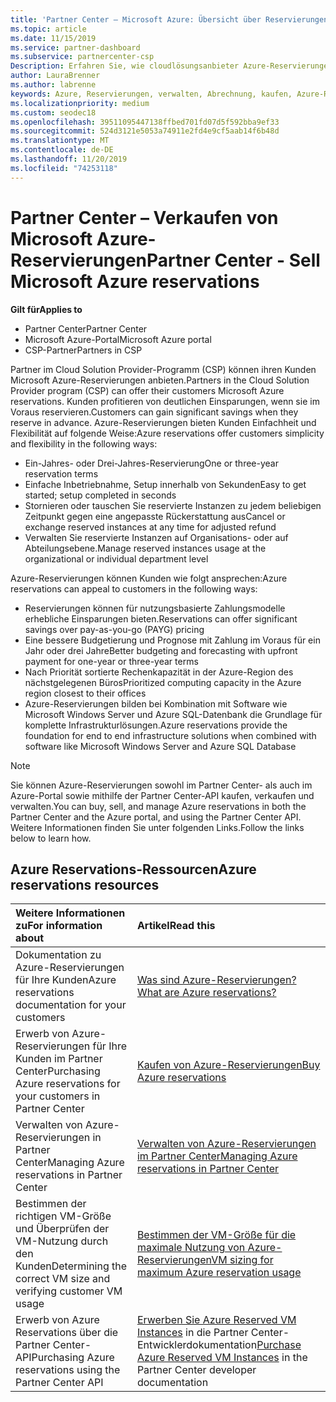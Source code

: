 ```yaml
---
title: 'Partner Center – Microsoft Azure: Übersicht über Reservierungen | Partner Center'
ms.topic: article
ms.date: 11/15/2019
ms.service: partner-dashboard
ms.subservice: partnercenter-csp
Description: Erfahren Sie, wie cloudlösungsanbieter Azure-Reservierungen für Kunden mithilfe von Partner Center, der Azure-Portal oder der Partner Center-API erwerben, verkaufen oder verwalten können.
author: LauraBrenner
ms.author: labrenne
keywords: Azure, Reservierungen, verwalten, Abrechnung, kaufen, Azure-RI, Azure Reserved Instances
ms.localizationpriority: medium
ms.custom: seodec18
ms.openlocfilehash: 39511095447138ffbed701fd07d5f592bba9ef33
ms.sourcegitcommit: 524d3121e5053a74911e2fd4e9cf5aab14f6b48d
ms.translationtype: MT
ms.contentlocale: de-DE
ms.lasthandoff: 11/20/2019
ms.locfileid: "74253118"
---
```

# <a name="partner-center---sell-microsoft-azure-reservations"></a><span data-ttu-id="41930-104">Partner Center – Verkaufen von Microsoft Azure-Reservierungen</span><span class="sxs-lookup"><span data-stu-id="41930-104">Partner Center - Sell Microsoft Azure reservations</span></span>

<!--Maggie, 12/7/18 - Added "Partner Center" to metadata title and H1 title as per Catherine Watson in bug #19868631-->

<span data-ttu-id="41930-105">**Gilt für**</span><span class="sxs-lookup"><span data-stu-id="41930-105">**Applies to**</span></span>

- <span data-ttu-id="41930-106">Partner Center</span><span class="sxs-lookup"><span data-stu-id="41930-106">Partner Center</span></span>
- <span data-ttu-id="41930-107">Microsoft Azure-Portal</span><span class="sxs-lookup"><span data-stu-id="41930-107">Microsoft Azure portal</span></span>
- <span data-ttu-id="41930-108">CSP-Partner</span><span class="sxs-lookup"><span data-stu-id="41930-108">Partners in CSP</span></span>

<span data-ttu-id="41930-109">Partner im Cloud Solution Provider-Programm (CSP) können ihren Kunden Microsoft Azure-Reservierungen anbieten.</span><span class="sxs-lookup"><span data-stu-id="41930-109">Partners in the Cloud Solution Provider program (CSP) can offer their customers Microsoft Azure reservations.</span></span> <span data-ttu-id="41930-110">Kunden profitieren von deutlichen Einsparungen, wenn sie im Voraus reservieren.</span><span class="sxs-lookup"><span data-stu-id="41930-110">Customers can gain significant savings when they reserve in advance.</span></span> <span data-ttu-id="41930-111">Azure-Reservierungen bieten Kunden Einfachheit und Flexibilität auf folgende Weise:</span><span class="sxs-lookup"><span data-stu-id="41930-111">Azure reservations offer customers simplicity and flexibility in the following ways:</span></span>

- <span data-ttu-id="41930-112">Ein-Jahres- oder Drei-Jahres-Reservierung</span><span class="sxs-lookup"><span data-stu-id="41930-112">One or three-year reservation terms</span></span>
- <span data-ttu-id="41930-113">Einfache Inbetriebnahme, Setup innerhalb von Sekunden</span><span class="sxs-lookup"><span data-stu-id="41930-113">Easy to get started; setup completed in seconds</span></span>
- <span data-ttu-id="41930-114">Stornieren oder tauschen Sie reservierte Instanzen zu jedem beliebigen Zeitpunkt gegen eine angepasste Rückerstattung aus</span><span class="sxs-lookup"><span data-stu-id="41930-114">Cancel or exchange reserved instances at any time for adjusted refund</span></span>
- <span data-ttu-id="41930-115">Verwalten Sie reservierte Instanzen auf Organisations- oder auf Abteilungsebene.</span><span class="sxs-lookup"><span data-stu-id="41930-115">Manage reserved instances usage at the organizational or individual department level</span></span> 

<span data-ttu-id="41930-116">Azure-Reservierungen können Kunden wie folgt ansprechen:</span><span class="sxs-lookup"><span data-stu-id="41930-116">Azure reservations can appeal to customers in the following ways:</span></span>

- <span data-ttu-id="41930-117">Reservierungen können für nutzungsbasierte Zahlungsmodelle erhebliche Einsparungen bieten.</span><span class="sxs-lookup"><span data-stu-id="41930-117">Reservations can offer significant savings over pay-as-you-go (PAYG) pricing</span></span>
- <span data-ttu-id="41930-118">Eine bessere Budgetierung und Prognose mit Zahlung im Voraus für ein Jahr oder drei Jahre</span><span class="sxs-lookup"><span data-stu-id="41930-118">Better budgeting and forecasting with upfront payment for one-year or three-year terms</span></span>
- <span data-ttu-id="41930-119">Nach Priorität sortierte Rechenkapazität in der Azure-Region des nächstgelegenen Büros</span><span class="sxs-lookup"><span data-stu-id="41930-119">Prioritized computing capacity in the Azure region closest to their offices</span></span>
- <span data-ttu-id="41930-120">Azure-Reservierungen bilden bei Kombination mit Software wie Microsoft Windows Server und Azure SQL-Datenbank die Grundlage für komplette Infrastrukturlösungen.</span><span class="sxs-lookup"><span data-stu-id="41930-120">Azure reservations provide the foundation for end to end infrastructure solutions when combined with software like Microsoft Windows Server and Azure SQL Database</span></span>

>[!NOTE]
> <span data-ttu-id="41930-121">Sie können Azure-Reservierungen sowohl im Partner Center- als auch im Azure-Portal sowie mithilfe der Partner Center-API kaufen, verkaufen und verwalten.</span><span class="sxs-lookup"><span data-stu-id="41930-121">You can buy, sell, and manage Azure reservations in both the Partner Center and the Azure portal, and using the Partner Center API.</span></span> <span data-ttu-id="41930-122">Weitere Informationen finden Sie unter folgenden Links.</span><span class="sxs-lookup"><span data-stu-id="41930-122">Follow the links below to learn how.</span></span>

## <a name="azure-reservations-resources"></a><span data-ttu-id="41930-123">Azure Reservations-Ressourcen</span><span class="sxs-lookup"><span data-stu-id="41930-123">Azure reservations resources</span></span>

|<span data-ttu-id="41930-124">**Weitere Informationen zu**</span><span class="sxs-lookup"><span data-stu-id="41930-124">**For information about**</span></span>   |<span data-ttu-id="41930-125">**Artikel**</span><span class="sxs-lookup"><span data-stu-id="41930-125">**Read this**</span></span>    |
|:-----------------------------|:-----------------|
| <span data-ttu-id="41930-126">Dokumentation zu Azure-Reservierungen für Ihre Kunden</span><span class="sxs-lookup"><span data-stu-id="41930-126">Azure reservations documentation for your customers</span></span> | [<span data-ttu-id="41930-127">Was sind Azure-Reservierungen?</span><span class="sxs-lookup"><span data-stu-id="41930-127">What are Azure reservations?</span></span>](https://docs.microsoft.com/azure/billing/billing-save-compute-costs-reservations)
|<span data-ttu-id="41930-128">Erwerb von Azure-Reservierungen für Ihre Kunden im Partner Center</span><span class="sxs-lookup"><span data-stu-id="41930-128">Purchasing Azure reservations for your customers in Partner Center</span></span>   |[<span data-ttu-id="41930-129">Kaufen von Azure-Reservierungen</span><span class="sxs-lookup"><span data-stu-id="41930-129">Buy Azure reservations</span></span>](azure-reservations-buying.md)
|<span data-ttu-id="41930-130">Verwalten von Azure-Reservierungen in Partner Center</span><span class="sxs-lookup"><span data-stu-id="41930-130">Managing Azure reservations in Partner Center</span></span> | [<span data-ttu-id="41930-131">Verwalten von Azure-Reservierungen im Partner Center</span><span class="sxs-lookup"><span data-stu-id="41930-131">Managing Azure reservations in Partner Center</span></span>](azure-reservations-manage.md)
|<span data-ttu-id="41930-132">Bestimmen der richtigen VM-Größe und Überprüfen der VM-Nutzung durch den Kunden</span><span class="sxs-lookup"><span data-stu-id="41930-132">Determining the correct VM size and verifying customer VM usage</span></span>   |[<span data-ttu-id="41930-133">Bestimmen der VM-Größe für die maximale Nutzung von Azure-Reservierungen</span><span class="sxs-lookup"><span data-stu-id="41930-133">VM sizing for maximum Azure reservation usage</span></span>](azure-usage.md)   |
|<span data-ttu-id="41930-134">Erwerb von Azure Reservations über die Partner Center-API</span><span class="sxs-lookup"><span data-stu-id="41930-134">Purchasing Azure reservations using the Partner Center API</span></span> | <span data-ttu-id="41930-135">[Erwerben Sie Azure Reserved VM Instances](https://docs.microsoft.com/partner-center/develop/purchase-azure-reservations) in die Partner Center-Entwicklerdokumentation</span><span class="sxs-lookup"><span data-stu-id="41930-135">[Purchase Azure Reserved VM Instances](https://docs.microsoft.com/partner-center/develop/purchase-azure-reservations) in the Partner Center developer documentation</span></span>
